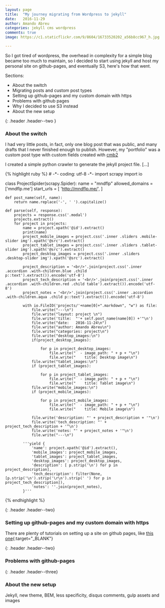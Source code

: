 ```yaml
---
layout: page
title:  "My journey migrating from Wordpress to jekyll"
date:   2016-11-29
author: Amando Abreu
categories: jekyll cms wordpress
comments: true
image: https://c1.staticflickr.com/9/8604/16733520202_a56b8cc967_h.jpg

---
```

So I got tired of wordpress, the overhead in complexity for a simple blog became too much to maintain, so I decided to start using jekyll and host my personal site on github-pages, and eventually S3, here's how that went.

Sections:
- About the switch
- Migrating posts and custom post types
- Setting up github-pages and my custom domain with https
- Problems with github pages
- Why I decided to use S3 instead
- About the new setup

{: .header .header--two }
### About the switch

I had very little posts, in fact, only one blog post that was public, and many drafts that I never finished enough to publish. However, my "portfolio" was a custom post type with custom fields created with [cmb2](https://wordpress.org/plugins/cmb2/)

I created a simple python crawler to generate the jekyll project file. [...]


<div class="centerwrapper centerwrapper--wide">
{% highlight ruby %}
# -*- coding: utf-8 -*-
import scrapy
import io

class ProjectSpider(scrapy.Spider):
    name = "mndflp"
    allowed_domains = ['mndflp.me']
    start_urls = [
        'http://mndflp.me/',
    ]

    def post_name(self, name):
        return name.replace('-', ' ').capitalize()

    def parse(self, response):
        projects = response.css('.modal')
        projects.extract()
        for project in projects:
            name = project.xpath('@id').extract()
            print(name)
            project_mobile_images = project.css('.inner .sliders .mobile-slider img').xpath('@src').extract()
            project_tablet_images = project.css('.inner .sliders .tablet-slider img').xpath('@src').extract()
            project_desktop_images = project.css('.inner .sliders .desktop-slider img').xpath('@src').extract()

            project_description = '<br/>'.join(project.css('.inner .accordion .with-children.blue .child p::text').extract()).encode('utf-8')
            project_tech_description = '<br/>'.join(project.css('.inner .accordion .with-children.red .child table').extract()).encode('utf-8')
            project_notes = '<br/>'.join(project.css('.inner .accordion .with-children.aqua .child p::text').extract()).encode('utf-8')

            with io.FileIO('projects/'+name[0]+".markdown", "w") as file:
                file.write("---\n")
                file.write("layout: project \n")
                file.write('title:  "'+ self.post_name(name[0]) +'"\n')
                file.write("date:   2016-11-24\n")
                file.write("author: Amando Abreu\n")
                file.write("categories: project\n")
                file.write("desktop_images:\n")
                if(project_desktop_images):

                    for p in project_desktop_images:
                        file.write("  - image_path: " + p + "\n")
                        file.write("    title: Desktop image\n")
                file.write("tablet_images:\n")
                if (project_tablet_images):

                    for p in project_tablet_images:
                        file.write("  - image_path: " + p + "\n")
                        file.write("    title: Tablet image\n")
                file.write("mobile_images:\n")
                if (project_mobile_images):

                    for p in project_mobile_images:
                        file.write("  - image_path: " + p + "\n")
                        file.write("    title: Mobile image\n")

                file.write('description: "' + project_description + '"\n')
                file.write('tech_description: "' + project_tech_description + '"\n')
                file.write('notes: "' + project_notes + '"\n')
                file.write("---\n")

            '''yield {
                'name': project.xpath('@id').extract(),
                'mobile_images': project_mobile_images,
                'tablet_images': project_tablet_images,
                'desktop_images': project_desktop_images,
                'description': [ p.strip('\n') for p in project_description],
                'tech_description': filter(None, [p.strip('\n').strip('\r\n').strip(' ') for p in project_tech_description]),
                'notes': ''.join(project_notes),
            }'''

{% endhighlight %}
</div>

{: .header .header--two}
### Setting up github-pages and my custom domain with https
There are plenty of tutorials on setting up a site on github pages, like [this one](https://pages.github.com/){:target="_BLANK"}


{: .header .header--two}
### Problems with github-pages

{: .header .header--three}
### About the new setup

Jekyll, new theme, BEM, less specificity, disqus comments, gulp assets and images